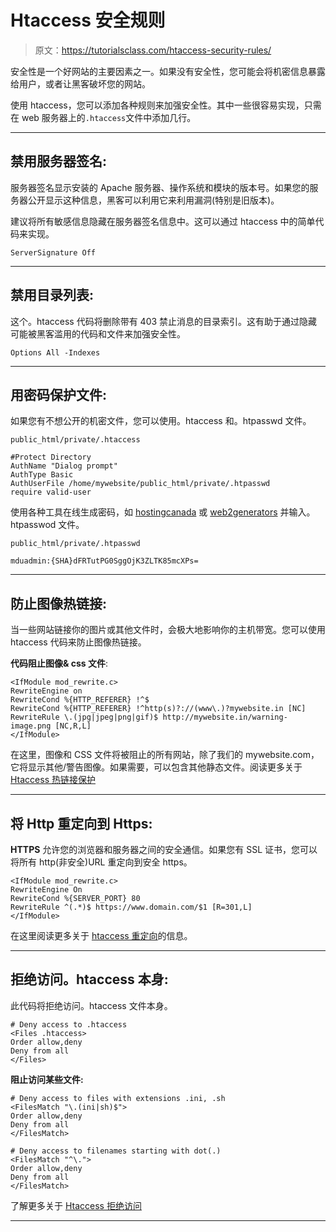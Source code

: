 # Htaccess 安全规则

> 原文：<https://tutorialsclass.com/htaccess-security-rules/>

安全性是一个好网站的主要因素之一。如果没有安全性，您可能会将机密信息暴露给用户，或者让黑客破坏您的网站。

使用 htaccess，您可以添加各种规则来加强安全性。其中一些很容易实现，只需在 web 服务器上的`.htaccess`文件中添加几行。

* * *

## 禁用服务器签名:

服务器签名显示安装的 Apache 服务器、操作系统和模块的版本号。如果您的服务器公开显示这种信息，黑客可以利用它来利用漏洞(特别是旧版本)。

建议将所有敏感信息隐藏在服务器签名信息中。这可以通过 htaccess 中的简单代码来实现。

```
ServerSignature Off
```

* * *

## 禁用目录列表:

这个。htaccess 代码将删除带有 403 禁止消息的目录索引。这有助于通过隐藏可能被黑客滥用的代码和文件来加强安全性。

```
Options All -Indexes
```

* * *

## 用密码保护文件:

如果您有不想公开的机密文件，您可以使用。htaccess 和。htpasswd 文件。

`public_html/private/.htaccess`

```
#Protect Directory
AuthName "Dialog prompt"
AuthType Basic
AuthUserFile /home/mywebsite/public_html/private/.htpasswd
require valid-user
```

使用各种工具在线生成密码，如 [hostingcanada](https://hostingcanada.org/htpasswd-generator/) 或 [web2generators](https://www.web2generators.com/apache-tools/htpasswd-generator) 并输入。htpasswod 文件。

`public_html/private/.htpasswd`

```
mduadmin:{SHA}dFRTutPG0SggOjK3ZLTK85mcXPs=
```

* * *

## **防止图像热链接**:

当一些网站链接你的图片或其他文件时，会极大地影响你的主机带宽。您可以使用 htaccess 代码来防止图像热链接。

**代码阻止图像& css 文件**:

```
<IfModule mod_rewrite.c>
RewriteEngine on
RewriteCond %{HTTP_REFERER} !^$
RewriteCond %{HTTP_REFERER} !^http(s)?://(www\.)?mywebsite.in [NC]
RewriteRule \.(jpg|jpeg|png|gif)$ http://mywebsite.in/warning-image.png [NC,R,L]
</IfModule>
```

在这里，图像和 CSS 文件将被阻止的所有网站，除了我们的 mywebsite.com，它将显示其他/警告图像。如果需要，可以包含其他静态文件。阅读更多关于 [Htaccess 热链接保护](https://tutorialsclass.com/htaccess-hotlink-protection/)

* * *

## 将 Http 重定向到 Https:

**HTTPS** 允许您的浏览器和服务器之间的安全通信。如果您有 SSL 证书，您可以将所有 http(非安全)URL 重定向到安全 https。

```
<IfModule mod_rewrite.c>
RewriteEngine On
RewriteCond %{SERVER_PORT} 80
RewriteRule ^(.*)$ https://www.domain.com/$1 [R=301,L]
</IfModule>
```

在这里阅读更多关于 [htaccess 重定向](https://tutorialsclass.com/code/redirect-http-to-https-using-htaccess-in-apache/)的信息。

* * *

## 拒绝访问。htaccess 本身:

此代码将拒绝访问。htaccess 文件本身。

```
# Deny access to .htaccess
<Files .htaccess>
Order allow,deny
Deny from all
</Files>
```

**阻止访问某些文件:**

```
# Deny access to files with extensions .ini, .sh
<FilesMatch "\.(ini|sh)$">
Order allow,deny
Deny from all
</FilesMatch>

# Deny access to filenames starting with dot(.)
<FilesMatch "^\.">
Order allow,deny
Deny from all
</FilesMatch> 
```

了解更多关于 [Htaccess 拒绝访问](https://tutorialsclass.com/htaccess-deny-access/)

* * *
